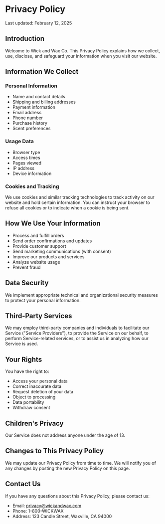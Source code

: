 # Privacy Policy

Last updated: February 12, 2025

## Introduction
Welcome to Wick and Wax Co. This Privacy Policy explains how we collect, use, disclose, and safeguard your information when you visit our website.

## Information We Collect

### Personal Information
- Name and contact details
- Shipping and billing addresses
- Payment information
- Email address
- Phone number
- Purchase history
- Scent preferences

### Usage Data
- Browser type
- Access times
- Pages viewed
- IP address
- Device information

### Cookies and Tracking
We use cookies and similar tracking technologies to track activity on our website and hold certain information. You can instruct your browser to refuse all cookies or to indicate when a cookie is being sent.

## How We Use Your Information
- Process and fulfill orders
- Send order confirmations and updates
- Provide customer support
- Send marketing communications (with consent)
- Improve our products and services
- Analyze website usage
- Prevent fraud

## Data Security
We implement appropriate technical and organizational security measures to protect your personal information.

## Third-Party Services
We may employ third-party companies and individuals to facilitate our Service ("Service Providers"), to provide the Service on our behalf, to perform Service-related services, or to assist us in analyzing how our Service is used.

## Your Rights
You have the right to:
- Access your personal data
- Correct inaccurate data
- Request deletion of your data
- Object to processing
- Data portability
- Withdraw consent

## Children's Privacy
Our Service does not address anyone under the age of 13.

## Changes to This Privacy Policy
We may update our Privacy Policy from time to time. We will notify you of any changes by posting the new Privacy Policy on this page.

## Contact Us
If you have any questions about this Privacy Policy, please contact us:
- Email: privacy@wickandwax.com
- Phone: 1-800-WICKWAX
- Address: 123 Candle Street, Waxville, CA 94000
